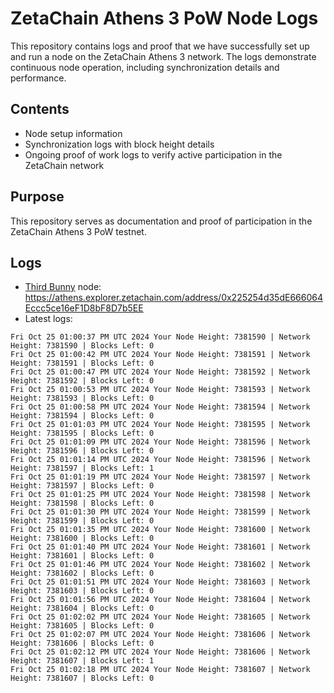 # ZetaChain Athens 3 PoW Node Logs
This repository contains logs and proof that we have successfully set up and run a node on the ZetaChain Athens 3 network. The logs demonstrate continuous node operation, including synchronization details and performance.

## Contents
- Node setup information
- Synchronization logs with block height details
- Ongoing proof of work logs to verify active participation in the ZetaChain network

## Purpose
This repository serves as documentation and proof of participation in the ZetaChain Athens 3 PoW testnet.

## Logs

- [Third Bunny](https://thirdbunny.xyz/) node: https://athens.explorer.zetachain.com/address/0x225254d35dE666064Eccc5ce16eF1D8bF8D7b5EE
- Latest logs:
```
Fri Oct 25 01:00:37 PM UTC 2024 Your Node Height: 7381590 | Network Height: 7381590 | Blocks Left: 0
Fri Oct 25 01:00:42 PM UTC 2024 Your Node Height: 7381591 | Network Height: 7381591 | Blocks Left: 0
Fri Oct 25 01:00:47 PM UTC 2024 Your Node Height: 7381592 | Network Height: 7381592 | Blocks Left: 0
Fri Oct 25 01:00:53 PM UTC 2024 Your Node Height: 7381593 | Network Height: 7381593 | Blocks Left: 0
Fri Oct 25 01:00:58 PM UTC 2024 Your Node Height: 7381594 | Network Height: 7381594 | Blocks Left: 0
Fri Oct 25 01:01:03 PM UTC 2024 Your Node Height: 7381595 | Network Height: 7381595 | Blocks Left: 0
Fri Oct 25 01:01:09 PM UTC 2024 Your Node Height: 7381596 | Network Height: 7381596 | Blocks Left: 0
Fri Oct 25 01:01:14 PM UTC 2024 Your Node Height: 7381596 | Network Height: 7381597 | Blocks Left: 1
Fri Oct 25 01:01:19 PM UTC 2024 Your Node Height: 7381597 | Network Height: 7381597 | Blocks Left: 0
Fri Oct 25 01:01:25 PM UTC 2024 Your Node Height: 7381598 | Network Height: 7381598 | Blocks Left: 0
Fri Oct 25 01:01:30 PM UTC 2024 Your Node Height: 7381599 | Network Height: 7381599 | Blocks Left: 0
Fri Oct 25 01:01:35 PM UTC 2024 Your Node Height: 7381600 | Network Height: 7381600 | Blocks Left: 0
Fri Oct 25 01:01:40 PM UTC 2024 Your Node Height: 7381601 | Network Height: 7381601 | Blocks Left: 0
Fri Oct 25 01:01:46 PM UTC 2024 Your Node Height: 7381602 | Network Height: 7381602 | Blocks Left: 0
Fri Oct 25 01:01:51 PM UTC 2024 Your Node Height: 7381603 | Network Height: 7381603 | Blocks Left: 0
Fri Oct 25 01:01:56 PM UTC 2024 Your Node Height: 7381604 | Network Height: 7381604 | Blocks Left: 0
Fri Oct 25 01:02:02 PM UTC 2024 Your Node Height: 7381605 | Network Height: 7381605 | Blocks Left: 0
Fri Oct 25 01:02:07 PM UTC 2024 Your Node Height: 7381606 | Network Height: 7381606 | Blocks Left: 0
Fri Oct 25 01:02:12 PM UTC 2024 Your Node Height: 7381606 | Network Height: 7381607 | Blocks Left: 1
Fri Oct 25 01:02:18 PM UTC 2024 Your Node Height: 7381607 | Network Height: 7381607 | Blocks Left: 0
```
